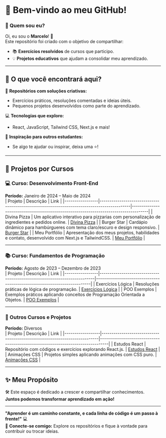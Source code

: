 # 👋 Bem-vindo ao meu GitHub!  

### 🌟 Quem sou eu?  
Oi, eu sou o **Marcelo**! 🚀  
Este repositório foi criado com o objetivo de compartilhar:  
- 📚 **Exercícios resolvidos** de cursos que participo.  
- 💡 **Projetos educativos** que ajudam a consolidar meu aprendizado.  

---

## 🐾 O que você encontrará aqui?  
📂 **Repositórios com soluções criativas:**  
- Exercícios práticos, resoluções comentadas e ideias úteis.  
- Pequenos projetos desenvolvidos como parte do aprendizado.  

💻 **Tecnologias que exploro:**  
- React, JavaScript, Tailwind CSS, Next.js e mais!  

🌟 **Inspiração para outros estudantes:**  
- Se algo te ajudar ou inspirar, deixa uma ⭐!  

---

## 🚀 Projetos por Cursos  

### 💻 Curso: Desenvolvimento Front-End  
**Período:** Janeiro de 2024 – Maio de 2024  
| Projeto         | Descrição                                                                                   | Link                                                                                 |
|-----------------|---------------------------------------------------------------------------------------------|--------------------------------------------------------------------------------------|
| Divina Pizza    | Um aplicativo interativo para pizzarias com personalização de ingredientes e pedidos online. | [Divina Pizza](https://github.com/marcelofdsantos/divina-pizza)                      |
| Burger Star     | Cardápio dinâmico para hambúrgueres com tema claro/escuro e design responsivo.               | [Burger Star](https://github.com/marcelofdsantos/burger-star)                        |
| Meu Portfólio   | Apresentação dos meus projetos, habilidades e contato, desenvolvido com Next.js e TailwindCSS. | [Meu Portfólio](https://github.com/marcelofdsantos/meu-portfolio)                    |

---

### 📚 Curso: Fundamentos de Programação  
**Período:** Agosto de 2023 – Dezembro de 2023  
| Projeto         | Descrição                                                                 | Link                                                                      |
|-----------------|---------------------------------------------------------------------------|---------------------------------------------------------------------------|
| Exercícios Lógica | Resoluções práticas de lógica de programação.                           | [Exercícios Lógica](https://github.com/marcelofdsantos/exercicios-logica) |
| POO Exemplos    | Exemplos práticos aplicando conceitos de Programação Orientada a Objetos. | [POO Exemplos](https://github.com/marcelofdsantos/poo-exemplos)          |

---

### 🔧 Outros Cursos e Projetos  
**Período:** Diversos  
| Projeto          | Descrição                                                                  | Link                                                                               |
|------------------|----------------------------------------------------------------------------|----------------------------------------------------------------------------------|
| Estudos React    | Repositório com códigos e exercícios explorando React.js.                  | [Estudos React](https://github.com/marcelofdsantos/estudos-react)                 |
| Animações CSS    | Projetos simples aplicando animações com CSS puro.                         | [Animações CSS](https://github.com/marcelofdsantos/animacoes-css)                 |

---

## ✨ Meu Propósito  
🛠️ Este espaço é dedicado a crescer e compartilhar conhecimentos.  
**Juntos podemos transformar aprendizado em ação!**  

---

**"Aprender é um caminho constante, e cada linha de código é um passo à frente!"** 💻  
🔗 **Conecte-se comigo:** Explore os repositórios e fique à vontade para contribuir ou trocar ideias.  
